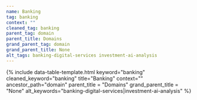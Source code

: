 ```yaml
---
name: Banking
tag: banking
context: ""
cleaned_tag: banking
parent_tag: domain
parent_title: Domains
grand_parent_tag: domain
grand_parent_title: None
alt_tags: banking-digital-services investment-ai-analysis
---
```


{% include data-table-template.html 
  keyword="banking" 
  cleaned_keyword="banking" 
  title="Banking"
  context=""
  ancestor_path="domain" 
  parent_title = "Domains"
  grand_parent_title = "None"
  alt_keywords="banking-digital-services|investment-ai-analysis"
%}

